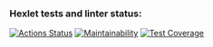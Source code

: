 ### Hexlet tests and linter status:


[![Actions Status](https://github.com/funkylen/php-project-lvl4/workflows/hexlet-check/badge.svg)](https://github.com/funkylen/php-project-lvl4/actions)
[![Maintainability](https://api.codeclimate.com/v1/badges/87c3e4d74f666264bd09/maintainability)](https://codeclimate.com/github/funkylen/php-project-lvl4/maintainability)
[![Test Coverage](https://api.codeclimate.com/v1/badges/87c3e4d74f666264bd09/test_coverage)](https://codeclimate.com/github/funkylen/php-project-lvl4/test_coverage)
